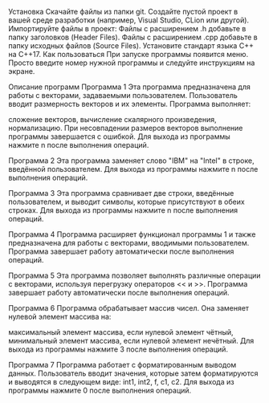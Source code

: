 Установка
Скачайте файлы из папки git.
Создайте пустой проект в вашей среде разработки (например, Visual Studio, CLion или другой).
Импортируйте файлы в проект:
Файлы с расширением .h добавьте в папку заголовков (Header Files).
Файлы с расширением .cpp добавьте в папку исходных файлов (Source Files).
Установите стандарт языка C++ на C++17.
Как пользоваться
При запуске программы появится меню. Просто введите номер нужной программы и следуйте инструкциям на экране.

Описание программ
Программа 1
Эта программа предназначена для работы с векторами, задаваемыми пользователем. Пользователь вводит размерность векторов и их элементы. Программа выполняет:

сложение векторов,
вычисление скалярного произведения,
нормализацию.
При несовпадении размеров векторов выполнение программы завершается с ошибкой. Для выхода из программы нажмите n после выполнения операций.

Программа 2
Эта программа заменяет слово "IBM" на "Intel" в строке, введённой пользователем.
Для выхода из программы нажмите n после выполнения операций.

Программа 3
Эта программа сравнивает две строки, введённые пользователем, и выводит символы, которые присутствуют в обеих строках.
Для выхода из программы нажмите n после выполнения операций.

Программа 4
Программа расширяет функционал программы 1 и также предназначена для работы с векторами, вводимыми пользователем. Программа завершает работу автоматически после выполнения операций.

Программа 5
Эта программа позволяет выполнять различные операции с векторами, используя перегрузку операторов << и >>.
Программа завершает работу автоматически после выполнения операций.

Программа 6
Программа обрабатывает массив чисел. Она заменяет нулевой элемент массива на:

максимальный элемент массива, если нулевой элемент чётный,
минимальный элемент массива, если нулевой элемент нечётный.
Для выхода из программы нажмите 3 после выполнения операций.

Программа 7
Программа работает с форматированным выводом данных. Пользователь вводит значения, которые затем форматируются и выводятся в следующем виде:
int1, int2, f, c1, c2.
Для выхода из программы нажмите 0 после выполнения операций.
